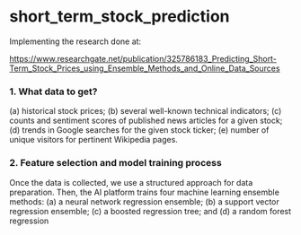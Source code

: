 # short_term_stock_prediction
Implementing the research done at:

https://www.researchgate.net/publication/325786183_Predicting_Short-Term_Stock_Prices_using_Ensemble_Methods_and_Online_Data_Sources

### 1. What data to get?

(a) historical stock prices; 
(b) several well-known technical indicators; 
(c) counts and sentiment scores of published news articles for a given stock; 
(d) trends in Google searches for the given stock ticker;
(e) number of unique visitors for pertinent Wikipedia pages. 

### 2. Feature selection and model training process

Once the data is collected, we use a structured approach for data preparation. Then, the AI platform trains four machine learning ensemble methods: (a) a neural network regression ensemble; (b) a support vector regression ensemble; (c) a boosted regression tree; and (d) a random forest regression
